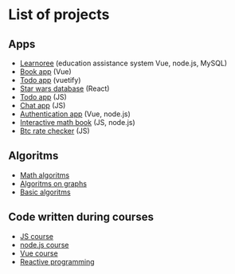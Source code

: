 # List of projects

## Apps
* [Learnoree](https://github.com/lizzochek/learnoree) (education assistance system Vue, node.js, MySQL)
* [Book app](https://github.com/lizzochek/book-app-vue) (Vue)
* [Todo app](https://github.com/lizzochek/vuetify-todo) (vuetify)
* [Star wars database](https://github.com/lizzochek/star-wars-db) (React)
* [Todo app](https://github.com/lizzochek/todo-app) (JS)
* [Chat app](https://github.com/lizzochek/chat-app) (JS)
* [Authentication app](https://github.com/lizzochek/authorization-app) (Vue, node.js)
* [Interactive math book](https://github.com/lizzochek/dm_tutorial) (JS, node.js)
* [Btc rate checker](https://github.com/lizzochek/btc-rate-checker) (JS)

## Algoritms
* [Math algoritms](https://github.com/lizzochek/math_methods)
* [Algoritms on graphs](https://github.com/lizzochek/graphs)
* [Basic algoritms](https://github.com/lizzochek/algorithms)

## Code written during courses
* [JS course](https://github.com/lizzochek/js_course)
* [node.js course](https://github.com/lizzochek/nodejs_course)
* [Vue course](https://github.com/lizzochek/nodejs_course)
* [Reactive programming](https://github.com/lizzochek/rxjs-course)
